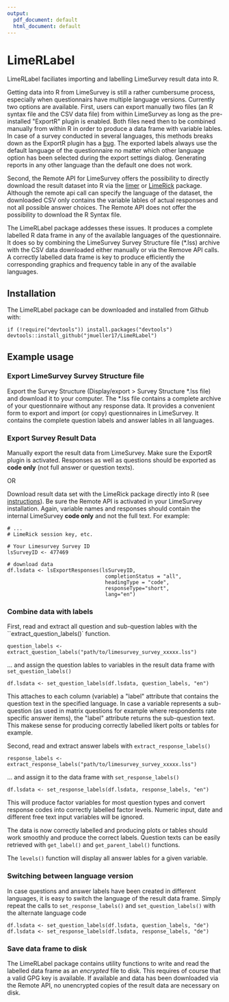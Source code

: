 ```yaml
---
output:
  pdf_document: default
  html_document: default
---
```

# LimeRLabel

LimeRLabel faciliates importing and labelling LimeSurvey result data into R. 

Getting data into R from LimeSurvey is still a rather cumbersume process, especially when questionnairs have multiple language versions. Currently two options are available. First, users can export manually two files (an R syntax file and the CSV data file) from within LimeSurvey as long as the pre-installed "ExportR" plugin is enabled. Both files need then to be combined manually from within R in order to produce a data frame with variable lables. In case of a survey conducted in several languages, this methods breaks down as the ExportR plugin has a [bug](https://bugs.limesurvey.org/view.php?id=16626). The exported labels always use the default language of the questionnaire no matter which other language option has been selected during the export settings dialog. Generating reports in any other language than the default one does not work. 

Second, the Remote API for LimeSurvey offers the possibility to directly download the result dataset into R via the [limer](https://github.com/cloudyr/limer) or [LimeRick](https://github.com/k127/LimeRick) package. Although the remote api call can specify the language of the dataset, the downloaded CSV only contains the variable lables of actual responses and not all possible answer choices. The Remote API does not offer the possibility to download the R Syntax file.

The LimeRLabel package addesses these issues. It produces a complete labelled R data frame in any of the available languages of the questionnaire. It does so by combining the LimeSurvey Survey Structure file (*.lss) archive with the CSV data downloaded either manually or via the Remove API calls. A correctly labelled data frame is key to produce efficiently the corresponding graphics and frequency table in any of the available languages. 


## Installation

The LimeRLabel package can be downloaded and installed from Github with: 

```
if (!require("devtools")) install.packages("devtools")
devtools::install_github("jmueller17/LimeRLabel")
```
  

## Example usage

### Export LimeSurvey Survey Structure file 
Export the Survey Structure (Display/export > Survey Structure \*.lss file) and download it to your computer. The *.lss file contains a complete archive of your questionnaire without any response data. It provides a convenient form to export and import (or copy) questionnaires in LimeSurvey. It contains the complete question labels and answer lables in all languages. 


### Export Survey Result Data 
Manually export the result data from LimeSurvey. Make sure the ExportR plugin is activated. Responses as well as questions should be exported as **code only** (not full answer or question texts).

OR

Download result data set with the LimeRick package directly into R (see [instructions](https://github.com/k127/LimeRick)). Be sure the Remote API is activated in your LimeSurvey installation. Again, variable names and responses should contain the internal LimeSurvey **code only** and not the full text. For example: 

```
# ... 
# LimeRick session key, etc. 

# Your Limesurvey Survey ID
lsSurveyID <- 477469

# download data
df.lsdata <- lsExportResponses(lsSurveyID, 
                                completionStatus = "all", 
                                headingType = "code", 
                                responseType="short", 
                                lang="en")

```


### Combine data with labels

First, read and extract all question and sub-question lables with the ``extract_question_labels()` function.  

```
question_labels <- extract_question_labels("path/to/limesurvey_survey_xxxxx.lss")
```
... and assign the question lables to variables in the result data frame with `set_question_labels()`

```
df.lsdata <- set_question_labels(df.lsdata, question_labels, "en")
```

This attaches to each column (variable) a "label" attribute that contains the question text in the specified language. In case a variable represents a sub-question (as used in matrix questions for example where respondents rate specific answer items), the "label" attribute returns the sub-question text. This makese sense for producing correctly labelled likert polts or tables  for example. 

Second, read and extract answer labels with `extract_response_labels()`

```
response_labels <- extract_response_labels("path/to/limesurvey_survey_xxxxx.lss")
```

... and assign it to the data frame with `set_response_labels()`

```
df.lsdata <- set_response_labels(df.lsdata, response_labels, "en")
```

This will produce factor variables for most question types and convert response codes into correctly labelled factor levels.  Numeric input, date and different free text input variables will be ignored. 

The data is now correctly labelled and producing plots or tables should work smoothly and produce the correct labels. Question texts can be easily retrieved with `get_label()` and `get_parent_label()` functions. 

The `levels()` function will display all answer lables for a given variable. 


### Switching between language version

In case questions and answer labels have been created in different languages, it is easy to switch the language of the result data frame. Simply repeat the calls to `set_response_labels()` and `set_question_labels()` with the alternate language code

```
df.lsdata <- set_question_labels(df.lsdata, question_labels, "de")
df.lsdata <- set_response_labels(df.lsdata, response_labels, "de")
```


### Save data frame to disk

The LimeRLabel package contains utility functions to write and read the labelled data frame as an *encrypted* file to disk. This requires of course that a valid GPG key is available. If available and data has been downloaded via the Remote API, no unencrypted copies of the result data are necessary on disk.  








